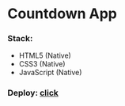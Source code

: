 # Countdown App
### Stack:
* HTML5 (Native)
* CSS3 (Native)
* JavaScript (Native)
### Deploy: [click](https://focus-web-dev.github.io/countdown-app/)
